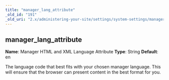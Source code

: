 ```yaml
---
title: "manager_lang_attribute"
_old_id: "191"
_old_uri: "2.x/administering-your-site/settings/system-settings/manager_lang_attribute"
---
```


## manager\_lang\_attribute

**Name**: Manager HTML and XML Language Attribute 
**Type**: String 
**Default**: en

The language code that best fits with your chosen manager language. This will ensure that the browser can present content in the best format for you.